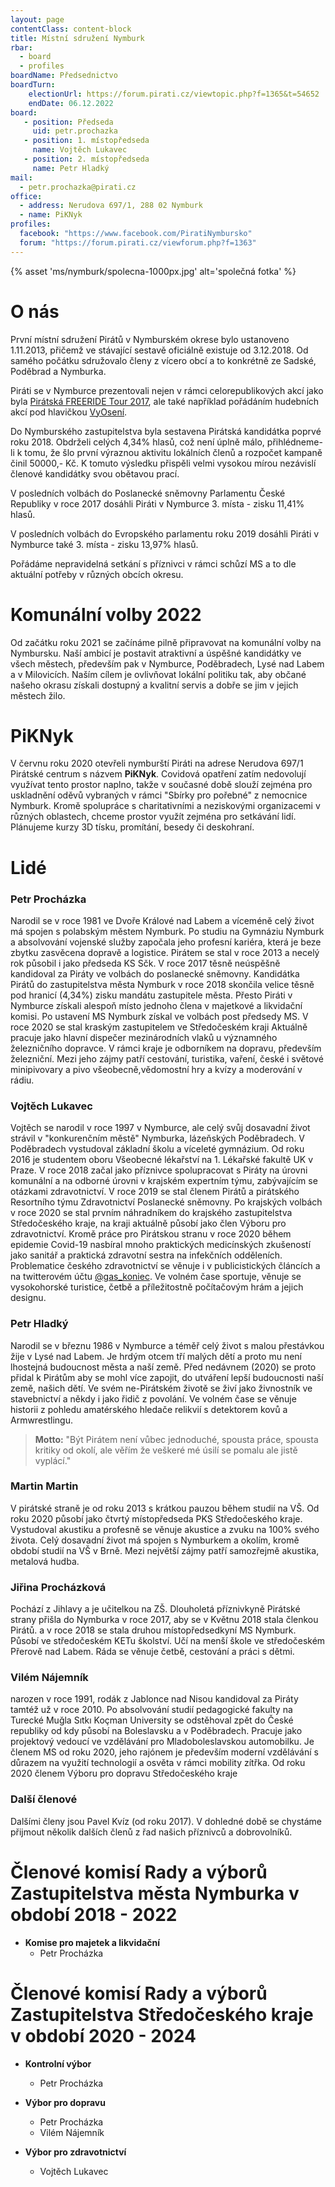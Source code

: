 ```yaml
---
layout: page
contentClass: content-block
title: Místní sdružení Nymburk
rbar:
  - board
  - profiles
boardName: Předsednictvo
boardTurn:
    electionUrl: https://forum.pirati.cz/viewtopic.php?f=1365&t=54652
    endDate: 06.12.2022
board:
   - position: Předseda
     uid: petr.prochazka
   - position: 1. místopředseda
     name: Vojtěch Lukavec
   - position: 2. místopředseda
     name: Petr Hladký
mail: 
  - petr.prochazka@pirati.cz
office:
  - address: Nerudova 697/1, 288 02 Nymburk
  - name: PiKNyk
profiles:
  facebook: "https://www.facebook.com/PiratiNymbursko"
  forum: "https://forum.pirati.cz/viewforum.php?f=1363"
---
```

{% asset 'ms/nymburk/spolecna-1000px.jpg' alt='společná fotka' %}

# O nás
První místní sdružení Pirátů v Nymburském okrese bylo ustanoveno 1.11.2013, přičemž ve stávající sestavě oficiálně existuje od 3.12.2018. Od samého počátku sdružovalo členy z vícero obcí a to konkrétně ze Sadské, Poděbrad a Nymburka. 

Piráti se v Nymburce prezentovali nejen v rámci celorepublikových akcí jako byla <a href="https://www.facebook.com/groups/PirateFreeRide2017/">Pirátská FREERIDE Tour 2017</a>, ale také například pořádáním hudebních akcí pod hlavičkou <a href="http://www.vyoseni.cz/">VyOsení</a>.

Do Nymburského zastupitelstva byla sestavena Pirátská kandidátka poprvé roku 2018. Obdrželi celých 4,34% hlasů, což není úplně málo, přihlédneme-li k tomu, že šlo první výraznou aktivitu lokálních členů a rozpočet kampaně činil 50000,- Kč. K tomuto výsledku přispěli velmi vysokou mírou nezávislí členové kandidátky svou obětavou prací.

V posledních volbách do Poslanecké sněmovny Parlamentu České Republiky v roce 2017 dosáhli Piráti v Nymburce 3. místa - zisku 11,41% hlasů.

V posledních volbách do Evropského parlamentu roku 2019 dosáhli Piráti v Nymburce také 3. místa - zisku 13,97% hlasů.

Pořádáme nepravidelná setkání s příznivci v rámci schůzí MS a to dle aktuální potřeby v různých obcích okresu.

# Komunální volby 2022
Od začátku roku 2021 se začínáme pilně připravovat na komunální volby na Nymbursku. Naší ambicí je postavit atraktivní a úspěšné kandidátky ve všech městech, především pak v Nymburce, Poděbradech, Lysé nad Labem a v Milovicích. Naším cílem je ovlivňovat lokální politiku tak, aby občané našeho okrasu získali dostupný a kvalitní servis a dobře se jim v jejich městech žilo.

# PiKNyk
V červnu roku 2020 otevřeli nymburští Piráti na adrese Nerudova 697/1 Pirátské centrum s názvem **PiKNyk**. Covidová opatření zatím nedovolují využívat tento prostor naplno, takže v současné době slouží zejména pro uskladnění oděvů vybraných v rámci "Sbírky pro pořebné" z nemocnice Nymburk. Kromě spolupráce s charitativními a neziskovými organizacemi v různých oblastech, chceme prostor využít zejména pro setkávání lidí. Plánujeme kurzy 3D tísku, promítání, besedy či deskohraní.

# Lidé

### Petr Procházka

Narodil se v roce 1981 ve Dvoře Králové nad Labem a víceméně celý život má spojen s polabským městem Nymburk. Po studiu na Gymnáziu Nymburk a absolvování vojenské služby započala jeho profesní kariéra, která je beze zbytku zasvěcena dopravě a logistice. Pirátem se stal v roce 2013 a necelý rok působil i jako předseda KS Sčk. V roce 2017 těsně neúspěšně kandidoval za Piráty ve volbách do poslanecké sněmovny. Kandidátka Pirátů do zastupitelstva města Nymburk v roce 2018 skončila velice těsně pod hranicí (4,34%) zisku mandátu zastupitele města. Přesto Piráti v Nymburce získali alespoň místo jednoho člena v majetkové a likvidační komisi. Po ustavení MS Nymburk získal ve volbách post předsedy MS. V roce 2020 se stal kraským zastupitelem ve Středočeském kraji Aktuálně pracuje jako hlavní dispečer mezinárodních vlaků u významného železničního dopravce. V rámci kraje je odborníkem na dopravu, především železniční. Mezi jeho zájmy patří cestování, turistika, vaření, české i světové minipivovary a pivo všeobecně,vědomostní hry a kvízy a moderování v rádiu.

### Vojtěch Lukavec

Vojtěch se narodil v roce 1997 v Nymburce, ale celý svůj dosavadní život strávil v "konkurenčním městě" Nymburka, lázeňských Poděbradech. V Poděbradech vystudoval základní školu a víceleté gymnázium. Od roku 2016 je studentem oboru Všeobecné lékařství na 1. Lékařské fakultě UK v Praze. 
V roce 2018 začal jako příznivce spolupracovat s Piráty na úrovni komunální a na odborné úrovni v krajském expertním týmu, zabývajícím se otázkami zdravotnictví. V roce 2019 se stal členem Pirátů a pirátského Resortního týmu Zdravotnictví Poslanecké sněmovny. Po krajských volbách v roce 2020 se stal prvním náhradníkem do krajského zastupitelstva Středočeského kraje, na kraji aktuálně působí jako člen Výboru pro zdravotnictví. 
Kromě práce pro Pirátskou stranu v roce 2020 během epidemie Covid-19 nasbíral mnoho praktických medicínských zkušeností jako sanitář a praktická zdravotní sestra na infekčních odděleních. Problematice českého zdravotnictví se věnuje i v publicistických článcích a na twitterovém účtu <a href="https://twitter.com/gas_koniec">@gas_koniec</a>.
Ve volném čase sportuje, věnuje se vysokohorské turistice, četbě a příležitostně počítačovým hrám a jejich designu. 

### Petr Hladký

Narodil se v březnu 1986 v Nymburce a téměř celý život s malou přestávkou žije v Lysé nad Labem. Je hrdým otcem tří malých dětí a proto mu není lhostejná budoucnost  města a naší země. Před nedávnem (2020) se proto přidal k Pirátům aby se mohl více zapojit, do utváření lepší budoucnosti naší země, našich dětí.
Ve svém ne-Pirátském životě se živí jako živnostník ve stavebnictví a někdy i jako řidič z povolání. Ve volném čase se věnuje historii z pohledu amatérského hledače relikvií s detektorem kovů a Armwrestlingu.

> **Motto:** "Být Pirátem není vůbec jednoduché, spousta práce, spousta kritiky od okolí, ale věřím že veškeré mé úsilí se pomalu ale jistě vyplácí."

### Martin Martin

V pirátské straně je od roku 2013 s krátkou pauzou během studií na VŠ. Od roku 2020 působí jako čtvrtý místopředseda PKS Středočeského kraje. Vystudoval akustiku a profesně se věnuje akustice a zvuku na 100% svého života. Celý dosavadní život má spojen s Nymburkem a okolím, kromě období studií na VŠ v Brně. Mezi největší zájmy patří samozřejmě akustika, metalová hudba.

### Jiřina Procházková

Pochází z Jihlavy a je učitelkou na ZŠ. Dlouholetá příznivkyně Pirátské strany přišla do Nymburka v roce 2017, aby se v Květnu 2018 stala členkou Pirátů. a v roce 2018 se stala druhou místopředsedkyní MS Nymburk. Působí ve středočeském KETu školství. Učí na menší škole ve středočeském Přerově nad Labem. Ráda se věnuje četbě, cestování a práci s dětmi.

### Vilém Nájemník

narozen v roce 1991, rodák z Jablonce nad Nisou kandidoval za Piráty tamtéž už v roce 2010. Po absolvování studií pedagogické fakulty na Turecké Muğla Sıtkı Koçman University se odstěhoval zpět do České republiky od kdy působí na Boleslavsku a v Poděbradech. Pracuje jako projektový vedoucí ve vzdělávání pro Mladoboleslavskou automobilku. Je členem MS od roku 2020, jeho rajónem je především moderní vzdělávání s důrazem na využití technologií a osvěta v rámci mobility zítřka.
Od roku 2020 členem Výboru pro dopravu Středočeského kraje

### Další členové

Dalšími členy jsou Pavel Kvíz (od roku 2017). V dohledné době se chystáme přijmout několik dalších členů z řad našich příznivců a dobrovolníků.

# Členové komisí Rady a výborů Zastupitelstva města Nymburka v období 2018 - 2022

* **Komise pro majetek a likvidační**
  * Petr Procházka

# Členové komisí Rady a výborů Zastupitelstva Středočeského kraje v období 2020 - 2024

* **Kontrolní výbor**
  * Petr Procházka

* **Výbor pro dopravu**
  * Petr Procházka
  * Vilém Nájemník
  
* **Výbor pro zdravotnictví**
  * Vojtěch Lukavec
